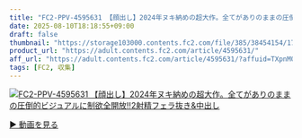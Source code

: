 ```yaml
---
title: "FC2-PPV-4595631 【顔出し】2024年ヌキ納めの超大作。全てがありのままの圧倒的ビジュアルに制欲全開放‼︎2射精フェラ抜き&amp;中出し"
date: 2025-08-10T18:18:55+09:00
draft: false
thumbnail: "https://storage103000.contents.fc2.com/file/385/38454154/1735310962.67.jpg"
product_url: "https://adult.contents.fc2.com/article/4595631/"
aff_url: "https://adult.contents.fc2.com/article/4595631/?affuid=TXpnM01qYzFNalk9"
tags: [FC2, 収集]
---
```

[![FC2-PPV-4595631 【顔出し】2024年ヌキ納めの超大作。全てがありのままの圧倒的ビジュアルに制欲全開放‼︎2射精フェラ抜き&amp;中出し](https://storage103000.contents.fc2.com/file/385/38454154/1735310962.67.jpg)](https://adult.contents.fc2.com/article/4595631/?affuid=TXpnM01qYzFNalk9)

[▶︎ 動画を見る](https://adult.contents.fc2.com/article/4595631/?affuid=TXpnM01qYzFNalk9)
